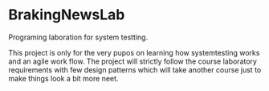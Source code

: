 # BrakingNewsLab
Programing  laboration for system testting.

This project is only for the very pupos on learning how systemtesting works and an agile work flow.
The project will strictly follow the course laboratory requirements with few design patterns which will take another course just to make things look a bit more neet.
